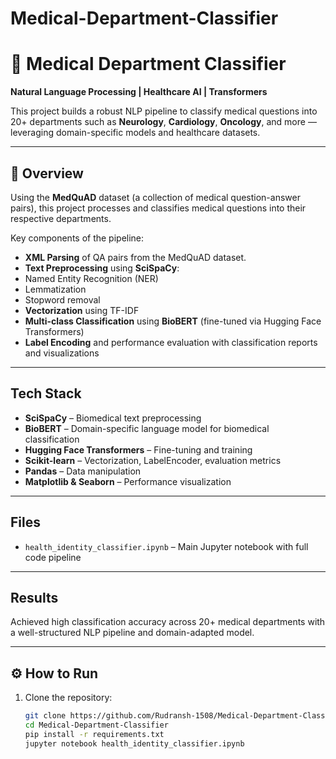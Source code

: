 # Medical-Department-Classifier
# 🏥 Medical Department Classifier

**Natural Language Processing | Healthcare AI | Transformers**

This project builds a robust NLP pipeline to classify medical questions into 20+ departments such as **Neurology**, **Cardiology**, **Oncology**, and more — leveraging domain-specific models and healthcare datasets.

---

## 🚀 Overview

Using the **MedQuAD** dataset (a collection of medical question-answer pairs), this project processes and classifies medical questions into their respective departments.

Key components of the pipeline:

-  **XML Parsing** of QA pairs from the MedQuAD dataset.
-  **Text Preprocessing** using **SciSpaCy**:
  - Named Entity Recognition (NER)
  - Lemmatization
  - Stopword removal
-  **Vectorization** using TF-IDF
-  **Multi-class Classification** using **BioBERT** (fine-tuned via Hugging Face Transformers)
-  **Label Encoding** and performance evaluation with classification reports and visualizations

---

##  Tech Stack

- **SciSpaCy** – Biomedical text preprocessing
- **BioBERT** – Domain-specific language model for biomedical classification
- **Hugging Face Transformers** – Fine-tuning and training
- **Scikit-learn** – Vectorization, LabelEncoder, evaluation metrics
- **Pandas** – Data manipulation
- **Matplotlib & Seaborn** – Performance visualization

---

##  Files

- `health_identity_classifier.ipynb` – Main Jupyter notebook with full code pipeline

---

##  Results

Achieved high classification accuracy across 20+ medical departments with a well-structured NLP pipeline and domain-adapted model.

---

## ⚙ How to Run

1. Clone the repository:
   ```bash
   git clone https://github.com/Rudransh-1508/Medical-Department-Classifier.git
   cd Medical-Department-Classifier
   pip install -r requirements.txt
   jupyter notebook health_identity_classifier.ipynb


